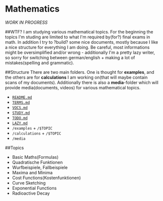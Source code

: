 Mathematics
===========

_WORK IN PROGRESS_

##WTF?
I am studying various mathematical topics. For the beginning the topics I'm studing are limited to what I'm required by(for?) final exams in math. In addition I try to ?build? some nice documents, mostly because I like a nice structure for everything I am doing. Be careful, most informations might be oversimplified and/or wrong - additionally I'm a pretty lazy writer, so sorry for switching between german/english + making a lot of mistakes(spelling and grammatic).


##Structure
There are two main folders. One is thought for **examples**, and the others are for **calculations** I am working on(that will maybe contain scans of my documents). Additionally there is also a **media**-folder which will provide media(documents, videos) for various mathematical topics.

 - [`README.md`](/README.md)
 - [`TERMS.md`](/TERMS.md)
 - [`VOCS.md`](/VOCS.md)
 - [`STUDY.md`](/STUDY.md)
 - [`TODO.md`](/TODO.md)
 - [`LAZY.md`](/LAZY.md)
 - `/examples` + `/$TOPIC`
 - `/calculations` + `/$TOPIC`
 - `/media`

##Topics
 - Basic Maths(Formulas)
 - Quadratische Funktionen
  - Wurfbeispiele, Fallbeispiele
 - Maxima and Minima
 - Cost Functions(Kostenfunktionen)
  - Curve Sketching
- Exponential Functions
 - Radioactive Decay
